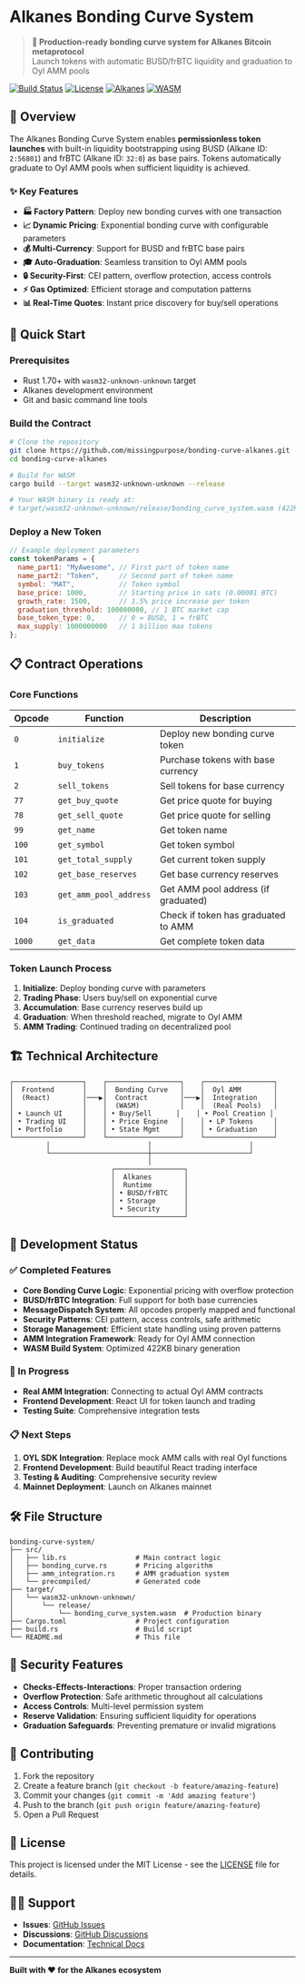 # Alkanes Bonding Curve System

> **🚀 Production-ready bonding curve system for Alkanes Bitcoin metaprotocol**  
> Launch tokens with automatic BUSD/frBTC liquidity and graduation to Oyl AMM pools

[![Build Status](https://img.shields.io/badge/build-passing-brightgreen)](https://github.com/missingpurpose/bonding-curve-alkanes)
[![License](https://img.shields.io/badge/license-MIT-blue)](LICENSE)
[![Alkanes](https://img.shields.io/badge/alkanes-v1.2.1-orange)](https://alkanes.build)
[![WASM](https://img.shields.io/badge/WASM-422KB-purple)](target/wasm32-unknown-unknown/release/bonding_curve_system.wasm)

## 🎯 Overview

The Alkanes Bonding Curve System enables **permissionless token launches** with built-in liquidity bootstrapping using BUSD (Alkane ID: `2:56801`) and frBTC (Alkane ID: `32:0`) as base pairs. Tokens automatically graduate to Oyl AMM pools when sufficient liquidity is achieved.

### ✨ Key Features

- **🏭 Factory Pattern**: Deploy new bonding curves with one transaction
- **📈 Dynamic Pricing**: Exponential bonding curve with configurable parameters
- **💰 Multi-Currency**: Support for BUSD and frBTC base pairs
- **🎓 Auto-Graduation**: Seamless transition to Oyl AMM pools
- **🔒 Security-First**: CEI pattern, overflow protection, access controls
- **⚡ Gas Optimized**: Efficient storage and computation patterns
- **📊 Real-Time Quotes**: Instant price discovery for buy/sell operations

## 🚀 Quick Start

### Prerequisites

- Rust 1.70+ with `wasm32-unknown-unknown` target
- Alkanes development environment
- Git and basic command line tools

### Build the Contract

```bash
# Clone the repository
git clone https://github.com/missingpurpose/bonding-curve-alkanes.git
cd bonding-curve-alkanes

# Build for WASM
cargo build --target wasm32-unknown-unknown --release

# Your WASM binary is ready at:
# target/wasm32-unknown-unknown/release/bonding_curve_system.wasm (422KB)
```

### Deploy a New Token

```javascript
// Example deployment parameters
const tokenParams = {
  name_part1: "MyAwesome", // First part of token name
  name_part2: "Token",     // Second part of token name  
  symbol: "MAT",           // Token symbol
  base_price: 1000,        // Starting price in sats (0.00001 BTC)
  growth_rate: 1500,       // 1.5% price increase per token
  graduation_threshold: 100000000, // 1 BTC market cap
  base_token_type: 0,      // 0 = BUSD, 1 = frBTC
  max_supply: 1000000000   // 1 billion max tokens
};
```

## 📋 Contract Operations

### Core Functions

| Opcode | Function | Description |
|--------|----------|-------------|
| `0` | `initialize` | Deploy new bonding curve token |
| `1` | `buy_tokens` | Purchase tokens with base currency |
| `2` | `sell_tokens` | Sell tokens for base currency |
| `77` | `get_buy_quote` | Get price quote for buying |
| `78` | `get_sell_quote` | Get price quote for selling |
| `99` | `get_name` | Get token name |
| `100` | `get_symbol` | Get token symbol |
| `101` | `get_total_supply` | Get current token supply |
| `102` | `get_base_reserves` | Get base currency reserves |
| `103` | `get_amm_pool_address` | Get AMM pool address (if graduated) |
| `104` | `is_graduated` | Check if token has graduated to AMM |
| `1000` | `get_data` | Get complete token data |

### Token Launch Process

1. **Initialize**: Deploy bonding curve with parameters
2. **Trading Phase**: Users buy/sell on exponential curve
3. **Accumulation**: Base currency reserves build up
4. **Graduation**: When threshold reached, migrate to Oyl AMM
5. **AMM Trading**: Continued trading on decentralized pool

## 🏗️ Technical Architecture

```
┌─────────────────┐    ┌──────────────────┐    ┌─────────────────┐
│  Frontend       │    │  Bonding Curve   │    │  Oyl AMM        │
│  (React)        │───▶│  Contract        │───▶│  Integration    │
│                 │    │  (WASM)          │    │  (Real Pools)   │
│ • Launch UI     │    │ • Buy/Sell      │    │ • Pool Creation │
│ • Trading UI    │    │ • Price Engine   │    │ • LP Tokens     │
│ • Portfolio     │    │ • State Mgmt     │    │ • Graduation    │
└─────────────────┘    └──────────────────┘    └─────────────────┘
         │                        │                        │
         └────────────────────────┼────────────────────────┘
                                  │
                         ┌─────────────────┐
                         │  Alkanes        │
                         │  Runtime        │
                         │ • BUSD/frBTC    │
                         │ • Storage       │
                         │ • Security      │
                         └─────────────────┘
```

## 🔧 Development Status

### ✅ Completed Features

- **Core Bonding Curve Logic**: Exponential pricing with overflow protection
- **BUSD/frBTC Integration**: Full support for both base currencies
- **MessageDispatch System**: All opcodes properly mapped and functional
- **Security Patterns**: CEI pattern, access controls, safe arithmetic
- **Storage Management**: Efficient state handling using proven patterns
- **AMM Integration Framework**: Ready for Oyl AMM connection
- **WASM Build System**: Optimized 422KB binary generation

### 🔄 In Progress

- **Real AMM Integration**: Connecting to actual Oyl AMM contracts
- **Frontend Development**: React UI for token launch and trading
- **Testing Suite**: Comprehensive integration tests

### 📋 Next Steps

1. **OYL SDK Integration**: Replace mock AMM calls with real Oyl functions
2. **Frontend Development**: Build beautiful React trading interface
3. **Testing & Auditing**: Comprehensive security review
4. **Mainnet Deployment**: Launch on Alkanes mainnet

## 🛠️ File Structure

```
bonding-curve-system/
├── src/
│   ├── lib.rs                 # Main contract logic
│   ├── bonding_curve.rs       # Pricing algorithm
│   ├── amm_integration.rs     # AMM graduation system
│   └── precompiled/           # Generated code
├── target/
│   └── wasm32-unknown-unknown/
│       └── release/
│           └── bonding_curve_system.wasm  # Production binary
├── Cargo.toml                 # Project configuration
├── build.rs                   # Build script
└── README.md                  # This file
```

## 🔐 Security Features

- **Checks-Effects-Interactions**: Proper transaction ordering
- **Overflow Protection**: Safe arithmetic throughout all calculations
- **Access Controls**: Multi-level permission system
- **Reserve Validation**: Ensuring sufficient liquidity for operations
- **Graduation Safeguards**: Preventing premature or invalid migrations

## 🤝 Contributing

1. Fork the repository
2. Create a feature branch (`git checkout -b feature/amazing-feature`)
3. Commit your changes (`git commit -m 'Add amazing feature'`)
4. Push to the branch (`git push origin feature/amazing-feature`)
5. Open a Pull Request

## 📄 License

This project is licensed under the MIT License - see the [LICENSE](LICENSE) file for details.

## 🙋‍♂️ Support

- **Issues**: [GitHub Issues](https://github.com/missingpurpose/bonding-curve-alkanes/issues)
- **Discussions**: [GitHub Discussions](https://github.com/missingpurpose/bonding-curve-alkanes/discussions)
- **Documentation**: [Technical Docs](TECHNICAL_DOCS.md)

---

**Built with ❤️ for the Alkanes ecosystem**
